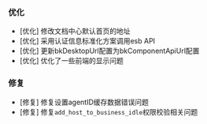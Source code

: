 ### 优化

- [优化] 修改文档中心默认首页的地址
- [优化] 采用认证信息标准化方案调用esb API
- [优化] 更新bkDesktopUrl配置为bkComponentApiUrl配置
- [优化] 优化了一些前端的显示问题



### 修复

- [修复] 修复设置agentID缓存数据错误问题
- [修复] 修复`add_host_to_business_idle`权限校验相关问题
